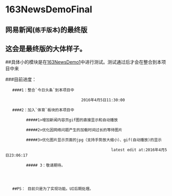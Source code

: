 # 163NewsDemoFinal
## 网易新闻(`练手版本`)的最终版


## 这会是最终版的大体样子。
  
##具体小的模块是在[163NewsDemo1](https://github.com/KKCoders/163NewsDemo1,"模块项目")中进行测试。测试通过后才会在整合到本项目中来
  
  ###目前进度：
  
       ####1：整合`今日头条`到本项目中  
          
                                     2016年4月5日11:30:00
       
       ####2：加入`体育`板块的本项目中
         
             #####1>增加新闻内容页gif图的直接显示和自动播放
             
             #####2>优化因网络问题产生的加载时间过长的等待图片

             #####3>优化图片显示页面的jpg（支持手势放大缩小）、gif(自动播放)的显示
               
                                                  latest edit at:2016年4月5日23:06:17
       
             ##### 3：敬请期待。
     
     
     
     
       ##PS： 目前只是为了实现功能。UI后期处理。
     
     
     
     
     

